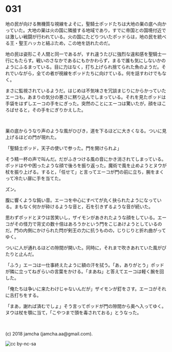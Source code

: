 # 031

地の民が向ける無機質な視線をよそに，聖騎士ポッドたちは大地の巣の底へ向かっていた。大地の巣は火の国に隣接する地域であり，すでに帝国との国境付近では激しい戦闘が行われている。火の国にたどりついたポッドらは，地の民を統べる王・聖王ハッカと結ぶため，この地を訪れたのだ。  

地の民は姿形こそ人間と同一であるが，すれ違うたびに強烈な違和感を聖騎士一行にもたらす。戦いのさなかであるにもかかわらず，まるで誰も気にしないかのようにふるまっている。目に力はなく，打ち上げられ捨てられた魚のようだ。それでいながら，全ての者が視線をポッドたちに向けている。何を話すわけでもなく。  

まさに監視されているようだ。はじめは不気味さを冗談まじりにからかっていたエーコも，あまりの気分の悪さに黙り込んでしまっている。それを見たポッドは手袋をはずしエーコの手をにぎった。突然のことにエーコは驚いたが，顔をほころばせると，その手をにぎりかえした。  

<br>  

巣の底からうなり声のような風がひびき，道を下るほどに大きくなる。ついに見上げるほどの門が現れた。  

「聖騎士ポッド，天子の使いで参った。門を開けられよ」  

そう精一杯の声で叫んだ。だがふきつける風の音にかき消されてしまっている。ポッドはやや困ったような顔で後ろを振り返った。魔術で風を止めようとヌウが杖を振り上げる。すると，「任せて」と言ってエーコが門の前に立ち，腕をまくって冷たい扉に手を当てた。  

ズン。  

腹に響くような鈍い音。エーコを中心にすべてが丸く抉られたようになっている。まもなく何かが砕けるような音と，石を引きずるような音が続いた。  

思わずポッドとヌウは苦笑いし，ザイモンがあきれたような顔をしている。エーコがその怪力で背丈の数十倍はあろうかという門をこじあけようとしているのだ。門の内側にかけられた閂が剣王の力に抗うものの，じりじりと折れ曲がってゆく。  

ついに人が通れるほどの隙間が開いた。同時に，それまで吹きあれていた風がぴたりと止んだ。  

「ふう」エーコは一仕事終えたように額の汗を拭う。「あ，ありがとう」ポッドが隣に立ってねぎらいの言葉をかける。「まあね」と答えてエーコは軽く腕を回した。  

「俺たちは争いに来たわけじゃないんだが」ザイモンが釘をさす。エーコがそれに舌打ちをする。  

「まあ，謝れば済むでしょ」そう言ってポッドが門の隙間から奥へ入ってゆく。ヌウは杖を顎に当て，「こやつまで頭を毒されておる」とうなった。  

<br>  
<br>  
(c) 2018 jamcha (jamcha.aa@gmail.com).  

![cc by-nc-sa](http://i.creativecommons.org/l/by-nc-sa/4.0/88x31.png)